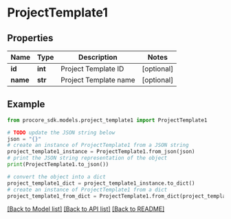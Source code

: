 # ProjectTemplate1


## Properties

Name | Type | Description | Notes
------------ | ------------- | ------------- | -------------
**id** | **int** | Project Template ID | [optional] 
**name** | **str** | Project Template name | [optional] 

## Example

```python
from procore_sdk.models.project_template1 import ProjectTemplate1

# TODO update the JSON string below
json = "{}"
# create an instance of ProjectTemplate1 from a JSON string
project_template1_instance = ProjectTemplate1.from_json(json)
# print the JSON string representation of the object
print(ProjectTemplate1.to_json())

# convert the object into a dict
project_template1_dict = project_template1_instance.to_dict()
# create an instance of ProjectTemplate1 from a dict
project_template1_from_dict = ProjectTemplate1.from_dict(project_template1_dict)
```
[[Back to Model list]](../README.md#documentation-for-models) [[Back to API list]](../README.md#documentation-for-api-endpoints) [[Back to README]](../README.md)



